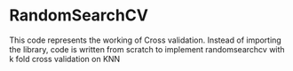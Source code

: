 # RandomSearchCV
This code represents the working of Cross validation. Instead of importing the library, code is written from scratch to implement randomsearchcv with k fold cross validation on KNN
